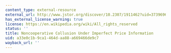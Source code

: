 ```yaml
---
content_type: external-resource
external_url: http://www.jstor.org/discover/10.2307/1911462?uid=3739696&uid=2134&uid=2&uid=70&uid=4&uid=3739256&sid=21104049564663
has_external_license_warning: true
license: https://en.wikipedia.org/wiki/All_rights_reserved
status: ''
title: Noncooperative Collusion Under Imperfect Price Information
uid: a33e0c1b-9ca1-464d-aa88-a669466de9c7
wayback_url: ''
---
```

